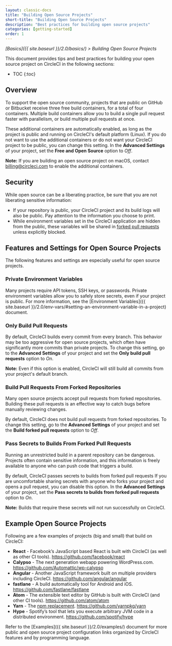 ```yaml
---
layout: classic-docs
title: "Building Open Source Projects"
short-title: "Building Open Source Projects"
description: "Best practices for building open source projects"
categories: [getting-started]
order: 1
---
```


*[Basics]({{ site.baseurl }}/2.0/basics/) > Building Open Source Projects*

This document provides tips and best practices
for building your open source project on CircleCI in the following sections:

* TOC
{:toc}

## Overview

To support the open source community,
projects that are public on GitHub or Bitbucket
receive three free build containers,
for a total of four containers.
Multiple build containers allow you
to build a single pull request faster with parallelism,
or build multiple pull requests at once.

These additional containers are automatically enabled,
as long as the project is public and running on CircleCI's default platform (Linux).
If you do not want to use the additional containers
or do not want your CircleCI project to be public,
you can change this setting.
In the **Advanced Settings** of your project,
set the **Free and Open Source** option to _Off_.

**Note:**
If you are building an open source project on macOS,
contact billing@circleci.com to enable the additional containers.

## Security

While open source can be a liberating practice,
be sure that you are not liberating sensitive information:

- If your repository is public,
your CircleCI project and its build logs will also be public.
Pay attention to the information you choose to print.
- While environment variables set in the CircleCI application are hidden from the public,
these variables will be shared in [forked pull requests](#pass-secrets-to-builds-from-forked-pull-requests)
unless explicitly blocked.

## Features and Settings for Open Source Projects

The following features and settings are especially useful for open source projects.

### Private Environment Variables

Many projects require API tokens, SSH keys, or passwords.
Private environment variables allow you
to safely store secrets,
even if your project is public.
For more information,
see the [Environment Variables]({{ site.baseurl }}/2.0/env-vars/#setting-an-environment-variable-in-a-project) document.

### Only Build Pull Requests

By default, CircleCI builds every commit from every branch.
This behavior may be too aggressive for open source projects,
which often have significantly more commits than private projects.
To change this setting,
go to the **Advanced Settings** of your project
and set the **Only build pull requests** option to _On_.

**Note:**
Even if this option is enabled,
CircleCI will still build all commits from your project's default branch.

### Build Pull Requests From Forked Repositories

Many open source projects accept pull requests from forked repositories.
Building these pull requests is an effective way
to catch bugs before manually reviewing changes.

By default, CircleCI does not build pull requests from forked repositories.
To change this setting,
go to the **Advanced Settings** of your project
and set the **Build forked pull requests** option to _Off_.

### Pass Secrets to Builds From Forked Pull Requests

Running an unrestricted build in a parent repository can be dangerous.
Projects often contain sensitive information,
and this information is freely available to anyone
who can push code that triggers a build.

By default, CircleCI passes secrets to builds from forked pull requests
If you are uncomfortable sharing secrets with anyone who forks your project and opens a pull request,
you can disable this option.
In the **Advanced Settings** of your project,
set the **Pass secrets to builds from forked pull requests** option to _On_.

**Note:**
Builds that require these secrets
will not run successfully on CircleCI.

## Example Open Source Projects 

Following are a few examples of projects (big and small) that build on CircleCI:

- **React** - Facebook’s JavaScript based React is built with CircleCI (as well as other CI tools). <https://github.com/facebook/react>
- **Calypso** - The next generation webapp powering WordPress.com. <https://github.com/Automattic/wp-calypso>
- **Angular** - Another JavaScript framework built on multiple providers including CircleCI. <https://github.com/angular/angular>
- **fastlane** - A build automatically tool for Android and iOS. <https://github.com/fastlane/fastlane>
- **Atom** - The extensible text editor by GitHub is built with CircleCI (and other CI tools). <https://github.com/atom/atom>
- **Yarn** - The [npm replacement](https://circleci.com/blog/why-are-developers-moving-to-yarn/). <https://github.com/yarnpkg/yarn>
- **Hype** - Spotify’s tool that lets you execute arbitrary JVM code in a distributed environment. <https://github.com/spotify/hype>

Refer to the [Examples]({{ site.baseurl }}/2.0/examples/) document for more public and open source project configuration links organized by CircleCI features and by programming language.
